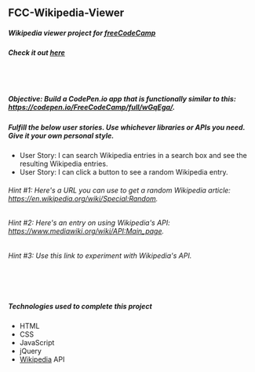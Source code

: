 ## FCC-Wikipedia-Viewer
##### Wikipedia viewer project for [freeCodeCamp](https://www.freecodecamp.org/)
##### Check it out [here](https://mot01.github.io/FCC-Wikipedia-Viewer/)

<br/>
<br/>

##### Objective: Build a CodePen.io app that is functionally similar to this: https://codepen.io/FreeCodeCamp/full/wGqEga/.
##### Fulfill the below user stories. Use whichever libraries or APIs you need. Give it your own personal style.
- User Story: I can search Wikipedia entries in a search box and see the resulting Wikipedia entries.
- User Story: I can click a button to see a random Wikipedia entry.

###### Hint #1: Here's a URL you can use to get a random Wikipedia article: https://en.wikipedia.org/wiki/Special:Random.
###### Hint #2: Here's an entry on using Wikipedia's API: https://www.mediawiki.org/wiki/API:Main_page.
###### Hint #3: Use this link to experiment with Wikipedia's API.

<br/>
<br/>

##### Technologies used to complete this project
- HTML
- CSS
- JavaScript
- jQuery
- [Wikipedia](https://www.wikipedia.org/) API
